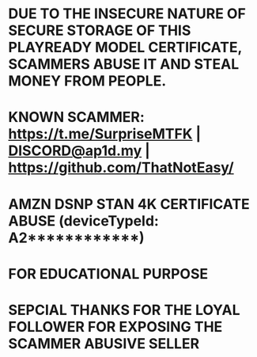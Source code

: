# DUE TO THE INSECURE NATURE OF SECURE STORAGE OF THIS PLAYREADY MODEL CERTIFICATE, SCAMMERS ABUSE IT AND STEAL MONEY FROM PEOPLE.
# KNOWN SCAMMER: https://t.me/SurpriseMTFK | DISCORD@ap1d.my | https://github.com/ThatNotEasy/
# AMZN DSNP STAN 4K CERTIFICATE ABUSE (deviceTypeId: A2************)
# FOR EDUCATIONAL PURPOSE
# SEPCIAL THANKS FOR THE LOYAL FOLLOWER FOR EXPOSING THE SCAMMER ABUSIVE SELLER
